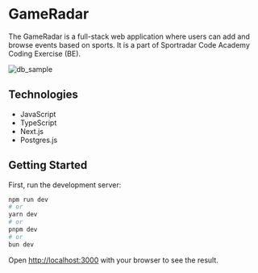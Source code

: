 # GameRadar

The GameRadar is a full-stack web application where users can add and browse events based on sports.
It is a part of Sportradar Code Academy Coding Exercise (BE).

![db_sample](https://github.com/user-attachments/assets/59e45ac6-a2b7-42b9-a76e-3bfc06b9494b)

## Technologies

- JavaScript
- TypeScript
- Next.js
- Postgres.js

## Getting Started

First, run the development server:

```bash
npm run dev
# or
yarn dev
# or
pnpm dev
# or
bun dev
```

Open [http://localhost:3000](http://localhost:3000) with your browser to see the result.
